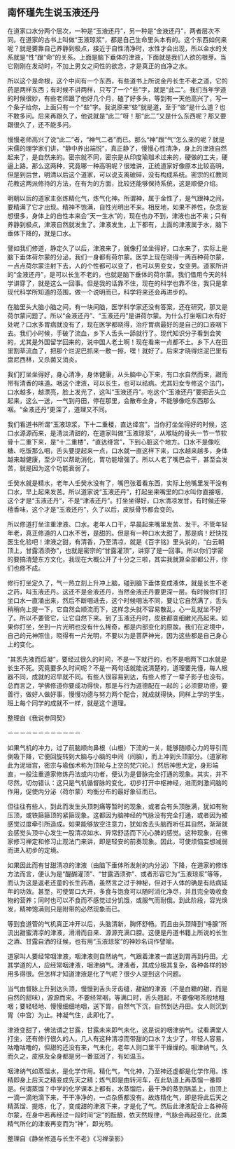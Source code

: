 ## 南怀瑾先生说玉液还丹



在道家口水分两个层次，一种是“玉液还丹”，另一种是“金液还丹”，两者层次不同。在道家的古书上叫做“玉液琼浆”，都是自己生命里头本有的。这个东西如何来呢？就是要靠自己养静到极点，接近于自性清净时，水性才会出现，所以金水的关系就是“性”跟“命”的关系。上面是脑下垂体的津液，下面就是我们人欲的根芽。当它刚刚在发动时，不加上男女之间性的欲念，才是真正的自净之水。

所以这个是命根，这个中间有一个东西，有些道书上所说金丹长生不老之道，它的药是两样东西；有时候不讲两样，只写了一个“些”字，就是“此二”。我们当年学道的时候很妙，有些老师跟了他好几个月，磕了好多头，等到有一天他高兴了，写一个条子给你，上面只有一个“些”字。我说原来“些”就是道，至于“些”是什么道？也不敢多问。后来再跟久了，他说就是“此二”呀！那“此二”又是什么东西呢？那又要跟很久了，还不能多问。

慢慢老师高兴了说“此二”者，“神气二者”而已。那么“神”跟“气”怎么来的呢？就是宋儒的理学家们讲，“静中养出端悦”，真正静了，慢慢心性清净，身上的津液自然起来了，是自然来的。密宗就不同，密宗是从印度瑜珈术过来的，硬做的工夫，硬逼上路。那么这两种，究竟哪一种高明呢？很难讲，正统道家好像原本比较高明，但是到后世，明清以后这个道家，可以说支离破碎，没有构成系统。密宗的红教同花教这两派修持的方法，在有为的方面，比较还能够保持系统，这是顺便介绍。

明朝以后的道家主张炼精化气，炼气化神。所谓神，属于金性了，是气跟神之间，要精满了它才出现。精神不饱满，自性光明出不来。相反地，如果不养性，杂念妄想很多，身体上的自性本来会“天一生水”的，现在也办不到，津液也出不来；只有养静到极点，津液自然就发生了。津液发生，上下都有，上面的津液属于水，脑下垂体下降的，就是口水。

譬如我们修道，静定久了以后，津液来了，就像打坐坐得好，口水来了，实际上是脑下垂体荷尔蒙的分泌，我们一身都有荷尔蒙。医学上现在晓得一两百种荷尔蒙，一点点荷尔蒙注射下去，人的个性都可以变了，也可以男变女，女变男。道家所讲的“金液还丹”，是可以长生不老的，也就是脑下垂体的荷尔蒙。我们借用今天的科学讲穿了，就是这么一回事。但是我的话靠不住，现在的科学也靠不住，我只是拿现代科学所知道的范围，做一个说明而已，科学将来还会再进步的。

在脑里头大脑小脑之间，有一块间脑，医学科学家还没有答案，还在研究，那又是荷尔蒙问题了。所以“金液还丹”、“玉液还丹”是讲荷尔蒙。为什么打坐咽口水有好处呢？口水多胃病就没有了，现在医学都晓得，治疗胃病最好的是自己的口液咽下去。我们小时候，手破了流血，乡下人舌头一舔就行了。现代知识分子看到会笑的，尤其是外国留学回来的，说中国人老土啊！现在看来一点都不土。乡下人在田里割草流血了，把那个烂泥巴抓来一敷一擦，嘿！就好了。后来才晓得烂泥巴里有盘尼西林，又杀菌又消炎。

我们打坐坐得好，身心清净，身体健康，从头脑中心下来，有口水自然而来，甜而带有清香的味道。咽这个津液，可以长生，也可以祛病。尤其妇女专修这个法门，口水越多，越漂亮，脸上发光了，这叫“玉液还丹”。吃这个“玉液还丹”要把舌头立起来，这么一送，一气到丹田，停在那里，会散布全身，不能够像吃东西那么咽。“金液还丹”更深了，道理又不同。

我们看道书所谓“玉液琼浆，下十二重楼，直达绛宫”，当你打坐坐得好的时候，这口水源源而来，是清淡清甜的，在道家叫做“玉液琼浆”，从喉咙的骨头一节一节软骨十二重下来，是“十二重楼”，“直达绛宫”，下到心脏这个地方。口水不是像吃糖、吃饭那么咽，舌头要提起来一点，口水就一直这样下来，口水越来越多，身体越来越健康，至少可以帮助消化，胃功能增强了。所以人老了嘴巴会干，甚至会发苦，就是因为这个功能衰弱了。

壬癸水就是精水，老年人壬癸水没有了，嘴巴张着看东西，实际上他嘴里发干没有口水，早上起来发苦。所以道家说“玉液还丹”，打起坐来嘴里的口水叫你直接咽，这个才是“玉液还丹”，不是“津液还丹”。打坐坐得好，口水清凉发甘，有时候还带檀香味，这个才是“玉液还丹”，久了以后，皮肤骨节都会变的。

所以修道打坐注重津液、口水。老年人口干，早晨起来嘴里发苦、发干。不管年轻年老，真正修道的人口水不苦，是甜的。但是有一种口水太甜了，那是病！赶快找医生化验吧！津液之甜，有清香，乃至清凉，就是《百字铭》里头说的，“白云朝顶上，甘露洒须弥”，也就是密宗的“甘露灌顶”，讲穿了是一回事。所以你们学密的要搞清楚东方文化，我现在大概公开了十分之三啦，其实我就算全部都公开，你们也修不成。

修行打坐定久了，气一热立刻上升冲上脑，碰到脑下垂体变成液体，就是长生不老之药，叫玉液还丹。这还不是金液还丹，当然金液还丹要更深一层。有时候你们打坐口水一直涌出来，然后不断咽进去，这个时候咽法不同，要让它自然满了，舌头稍稍向上提一下，它自然会顺流而下，这样念头就不容易散乱，心一乱就坐不好了。所以不要管它，让它自然下来。到了玉液还丹时，皮肤都变细嫩光亮起来。如果你打坐，坐到一片光明也没有什么稀奇，都是内部变化的原故。我们在定境中，自己的元神照住，晓得有一片光明，不要以为是菩萨神光，因为这些都是自己身心上的变化。

“其炁先液而后凝”，要经过很久的时间，不是一下就行的，也不是咽两下口水就是长生不死。究竟要多久时间呢？不是一两句话就能说清楚的，道理要先懂，每人根器不同，成就的迟早就不同。有些人很容易到达，有些人修了一辈子影子也没有。总而言之，学佛修道你要成功得快，那是与行为道德配在一起的；必须要功德，要善行，做好人做好事，慢慢功德与努力两个配合，就成就得快。同样上学的学生，班上每个同学的成就不一样，就是这个道理。

整理自《我说参同契》

－－－－－－－－－－－－

如果气机的冲力，过了前脑顺向鼻根（山根）下流的一关，能够随顺心力的导引而倒吸下降，它便回旋转到大脑与小脑的中间（间脑），而上冲到头顶部分。（道家称此为泥垣宫，密宗与瑜伽术称为顶轮与上空的梵穴轮。）然后神思大定，身形端直，一般注重道家修炼丹法或内功者，便认为是督脉完全打通的现象。其实，并不尽然，切勿错认：这只是气机循督脉的变化，初步打开中枢神经，进而刺激间脑的作用，促使内分泌（荷尔蒙）均衡分布的最好象征而已。

但往往有些人，到此而发生头顶刺痛等暂时的现象，或者会有头顶胀满，犹如有物压顶，或铁箍箍顶的紧箍现象。这都因为脑神经的气脉没有完全打通，或者因为被感觉过度牵引所造成。如果能够放空注意力，犹如舍去头脑而听任其自然，渐渐就会感觉头顶中心发生一股清凉如水、异常舒适而下沁心脾的感觉。这种现象，在佛家修习禅定和修习止观法门来讲，即是轻安的前奏现象。因此，可使烦恼妄想减弱而进入初步的定境。

如果因此而有甘甜清凉的津液（由脑下垂体所发射的内分泌）下降，在道家的修炼方法而言，便认为是“醍醐灌顶”、“甘露洒须弥”、或者形容它为“玉液琼浆”等等，而认为这是返老还童的长生药酒，虽然言之过于神秘，但对于人体的确是有祛病延年的功效。甚至，可使胃口大开，多食与饱食可以随时消化净尽，并且完全吸收食物的营养；同时也可以不食而不感觉过分饥饿，或服气而耐俄。到此阶段，容光焕发，精神饱满则只是附带的必然现象而已。

等到食道管的气机真正冲开以后，头脑清新，胸怀舒畅。而且由头顶降到“唾腺”所流出甜蜜清凉的津液，滑滑而自来、源源充满口腔。这便是丹道书籍上所说的长生之酒、甘露自洒的征候，也有用“玉液琼浆”的神妙名词作譬喻。

道家叫人要经常咽津液，咽津液则自然纳气，气跟着津液一直送到胃再到丹田。尤其学道的人，应经常咽津液，咽津纳气。津液者，其成分极其复杂，各种各样的妙用多得很。但怎样才知道津液是化了气呢？很少人提到这个问题。

当气由督脉上升到达头顶，慢慢到舌头牙齿缝，甜甜的津液（不是白糖的甜，而是自然的甜味），源源而来。不要经常咽，等满口时，舌头翘起，不要像喝茶般地粗咽；要轻轻地、慢慢细细地咽，送下胃，自然气下沉，自然到达丹田。女人则沉到胃（中宫）为止。神凝气住，此即化了。

津液变甜了，佛法谓之甘露，甘露未来即气未化，这是说的咽津纳气。试看满堂人打坐，还有修行很久的人，几人有这种清凉而带甜的口水？太少了，年轻人容易，咕噜咕噜的，但甜的还没有来，气未化，老年人则口里干干燥燥的。咽津纳气，久而久之，皮肤及全身都是另一番滋润了，有如温玉。

咽津纳气如蒸馏水，是化学作用。精化气，气化神，乃至神还虚都是化学作用。炼精即身上后天之精变成先天之精；炼气即是由转河车，在此轨道上再蒸馏一番即是。何谓蒸馏？中学的化学课本上都有，水蒸馏后，最干净的蒸到锅盖上，由顶上一滴一滴地滴下来，干干净净的，一点杂质都没有。故炼精化气，即是将此后天之精蒸馏、提炼，化了，变成甜的津液下来，才是化了气。然后此津液配合上各种荷尔蒙，在身中若再经过一段时间“定”的酝酿，依天然规律，气脉会再起变化，此类精气所化的津液再变而为“神”，即光明。

整理自《静坐修道与长生不老》《习禅录影》



